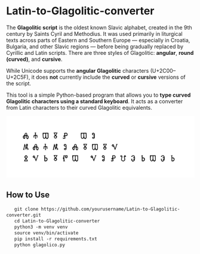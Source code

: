 # Latin-to-Glagolitic-converter


The **Glagolitic script** is the oldest known Slavic alphabet, created in the 9th century by Saints Cyril and Methodius. It was used primarily in liturgical texts across parts of Eastern and Southern Europe — especially in Croatia, Bulgaria, and other Slavic regions — before being gradually replaced by Cyrillic and Latin scripts. There are three styles of Glagolitic: **angular**, **round (curved)**, and **cursive**.

While Unicode supports the **angular Glagolitic** characters (U+2C00–U+2C5F), it does **not** currently include the **curved** or **cursive** versions of the script.


This tool is a simple Python-based program that allows you to **type curved Glagolitic characters using a standard keyboard**. It acts as a converter from Latin characters to their curved Glagolitic equivalents.


![Glagolitic Output Example](https://raw.githubusercontent.com/buggcatcher/public/main/various/glagolitic-output-example.png)


## How to Use

```
   git clone https://github.com/yourusername/Latin-to-Glagolitic-converter.git
   cd Latin-to-Glagolitic-converter
   python3 -m venv venv
   source venv/bin/activate
   pip install -r requirements.txt
   python glagolico.py
```



